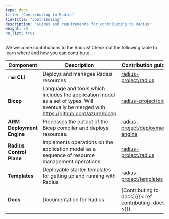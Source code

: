 ```yaml
---
type: docs
title: "Contributing to Radius"
linkTitle: "Contributing"
description: "Guides and requirements for contributing to Radius"
weight: 70
no_list: true
---
```


We welcome contributions to the Radius! Check  out  the following table to learn where and how you can contribute:

| Component | Description | Contribution guides |
|-----------|-------------|---------------------|
| **`rad` CLI** | Deploys and manages Radius resources | [radius-project/radius](https://github.com/radius-project/radius/blob/main/docs/contributing/contributing-code/contributing-code-cli/running-rad-cli.md) |
| **Bicep** | Language and tools which includes the application model as a set of types. Will eventually be merged with https://github.com/azure/bicep | [radius-project/bicep](https://github.com/radius-project/bicep/blob/radius-compiler/CONTRIBUTING.md) |
| **ARM Deployment Engine** | Processes the output of the Bicep compiler and deploys resources. | [radius-project/deployment-engine](https://github.com/radius-project/deployment-engine/blob/main/CONTRIBUTING.md) |
| **Radius Control Plane** | Implements operations on the application model as a sequence of resource management operations | [radius-project/radius](https://github.com/radius-project/radius/tree/main/docs/contributing/contributing-code) |
| **Templates** | Deployable starter templates for getting up and running with Radius | [radius-project/templates](https://github.com/radius-project/templates) |
| **Docs** | Documentation for Radius | [Contributing to docs]({{< ref contributing-docs >}}) |
